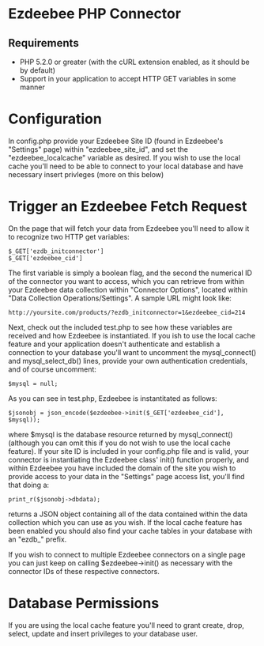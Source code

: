 Ezdeebee PHP Connector
======================

Requirements
------------

* PHP 5.2.0 or greater (with the cURL extension enabled, as it should be by default)
* Support in your application to accept HTTP GET variables in some manner

Configuration
=============

In config.php provide your Ezdeebee Site ID (found in Ezdeebee's "Settings" page) within "ezdeebee_site_id", and set the "ezdeebee_localcache" variable as desired. If you wish to use the local cache you'll need to be able to connect to your local database and have necessary insert privleges (more on this below)

Trigger an Ezdeebee Fetch Request
=================================

On the page that will fetch your data from Ezdeebee you'll need to allow it to recognize two HTTP get variables:

	$_GET['ezdb_initconnector']
	$_GET['ezdeebee_cid']

The first variable is simply a boolean flag, and the second the numerical ID of the connector you want to access, which you can retrieve from within your Ezdeebee data collection within "Connector Options", located within "Data Collection Operations/Settings". A sample URL might look like:

	http://yoursite.com/products/?ezdb_initconnector=1&ezdeebee_cid=214

Next, check out the included test.php to see how these variables are received and how Ezdeebee is instantiated. If you ish to use the local cache feature and your application doesn't authenticate and establish a connection to your database you'll want to uncomment the mysql_connect() and mysql_select_db() lines, provide your own authentication credentials, and of course uncomment:

	$mysql = null;

As you can see in test.php, Ezdeebee is instantitated as follows:

	$jsonobj = json_encode($ezdeebee->init($_GET['ezdeebee_cid'], $mysql));
	
where $mysql is the database resource returned by mysql_connect() (although you can omit this if you do not wish to use the local cache feature). If your site ID is included in your config.php file and is valid, your connector is instantiating the Ezdeebee class' init() function properly, and within Ezdeebee you have included the domain of the site you wish to provide access to your data in the "Settings" page access list, you'll find that doing a:

	print_r($jsonobj->dbdata);
	
returns a JSON object containing all of the data contained within the data collection which you can use as you wish. If the local cache feature has been enabled you should also find your cache tables in your database with an "ezdb_" prefix.

If you wish to connect to multiple Ezdeebee connectors on a single page you can just keep on calling $ezdeebee->init() as necessary with the connector IDs of these respective connectors.

Database Permissions
====================

If you are using the local cache feature you'll need to grant create, drop, select, update and insert privileges to your database user.